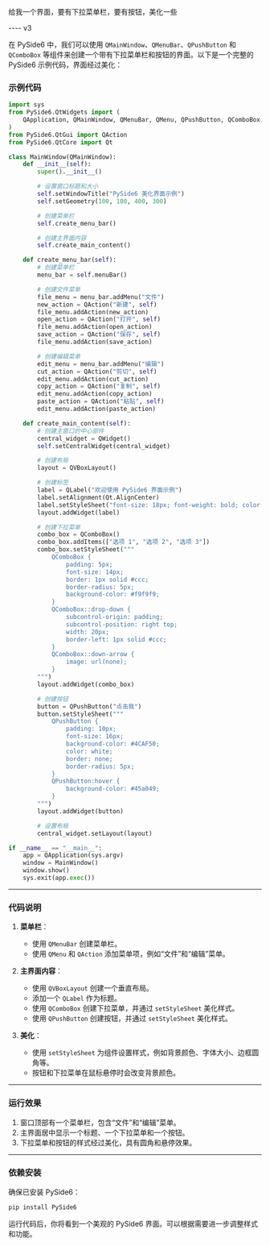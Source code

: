 给我一个界面，要有下拉菜单栏，要有按钮，美化一些

---- v3

在 PySide6 中，我们可以使用 `QMainWindow`、`QMenuBar`、`QPushButton` 和 `QComboBox` 等组件来创建一个带有下拉菜单栏和按钮的界面。以下是一个完整的 PySide6 示例代码，界面经过美化：

### 示例代码

```python
import sys
from PySide6.QtWidgets import (
    QApplication, QMainWindow, QMenuBar, QMenu, QPushButton, QComboBox, QVBoxLayout, QWidget, QLabel
)
from PySide6.QtGui import QAction
from PySide6.QtCore import Qt

class MainWindow(QMainWindow):
    def __init__(self):
        super().__init__()

        # 设置窗口标题和大小
        self.setWindowTitle("PySide6 美化界面示例")
        self.setGeometry(100, 100, 400, 300)

        # 创建菜单栏
        self.create_menu_bar()

        # 创建主界面内容
        self.create_main_content()

    def create_menu_bar(self):
        # 创建菜单栏
        menu_bar = self.menuBar()

        # 创建文件菜单
        file_menu = menu_bar.addMenu("文件")
        new_action = QAction("新建", self)
        file_menu.addAction(new_action)
        open_action = QAction("打开", self)
        file_menu.addAction(open_action)
        save_action = QAction("保存", self)
        file_menu.addAction(save_action)

        # 创建编辑菜单
        edit_menu = menu_bar.addMenu("编辑")
        cut_action = QAction("剪切", self)
        edit_menu.addAction(cut_action)
        copy_action = QAction("复制", self)
        edit_menu.addAction(copy_action)
        paste_action = QAction("粘贴", self)
        edit_menu.addAction(paste_action)

    def create_main_content(self):
        # 创建主窗口的中心部件
        central_widget = QWidget()
        self.setCentralWidget(central_widget)

        # 创建布局
        layout = QVBoxLayout()

        # 创建标签
        label = QLabel("欢迎使用 PySide6 界面示例")
        label.setAlignment(Qt.AlignCenter)
        label.setStyleSheet("font-size: 18px; font-weight: bold; color: #333;")
        layout.addWidget(label)

        # 创建下拉菜单
        combo_box = QComboBox()
        combo_box.addItems(["选项 1", "选项 2", "选项 3"])
        combo_box.setStyleSheet("""
            QComboBox {
                padding: 5px;
                font-size: 14px;
                border: 1px solid #ccc;
                border-radius: 5px;
                background-color: #f9f9f9;
            }
            QComboBox::drop-down {
                subcontrol-origin: padding;
                subcontrol-position: right top;
                width: 20px;
                border-left: 1px solid #ccc;
            }
            QComboBox::down-arrow {
                image: url(none);
            }
        """)
        layout.addWidget(combo_box)

        # 创建按钮
        button = QPushButton("点击我")
        button.setStyleSheet("""
            QPushButton {
                padding: 10px;
                font-size: 16px;
                background-color: #4CAF50;
                color: white;
                border: none;
                border-radius: 5px;
            }
            QPushButton:hover {
                background-color: #45a049;
            }
        """)
        layout.addWidget(button)

        # 设置布局
        central_widget.setLayout(layout)

if __name__ == "__main__":
    app = QApplication(sys.argv)
    window = MainWindow()
    window.show()
    sys.exit(app.exec())
```

---

### 代码说明

1. **菜单栏**：

   - 使用 `QMenuBar` 创建菜单栏。
   - 使用 `QMenu` 和 `QAction` 添加菜单项，例如“文件”和“编辑”菜单。

2. **主界面内容**：

   - 使用 `QVBoxLayout` 创建一个垂直布局。
   - 添加一个 `QLabel` 作为标题。
   - 使用 `QComboBox` 创建下拉菜单，并通过 `setStyleSheet` 美化样式。
   - 使用 `QPushButton` 创建按钮，并通过 `setStyleSheet` 美化样式。

3. **美化**：
   - 使用 `setStyleSheet` 为组件设置样式，例如背景颜色、字体大小、边框圆角等。
   - 按钮和下拉菜单在鼠标悬停时会改变背景颜色。

---

### 运行效果

1. 窗口顶部有一个菜单栏，包含“文件”和“编辑”菜单。
2. 主界面居中显示一个标题、一个下拉菜单和一个按钮。
3. 下拉菜单和按钮的样式经过美化，具有圆角和悬停效果。

---

### 依赖安装

确保已安装 PySide6：

```bash
pip install PySide6
```

运行代码后，你将看到一个美观的 PySide6 界面。可以根据需要进一步调整样式和功能。
